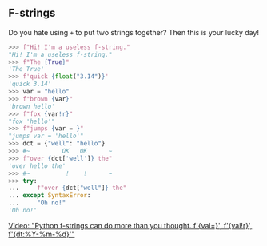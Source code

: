 ## F-strings

Do you hate using `+` to put two strings together?
Then this is your lucky day!

```py
>>> f"Hi! I'm a useless f-string."
"Hi! I'm a useless f-string."
>>> f"The {True}"
'The True'
>>> f'quick {float("3.14")}'
'quick 3.14'
>>> var = "hello"
>>> f"brown {var}"
'brown hello'
>>> f"fox {var!r}"
"fox 'hello'"
>>> f"jumps {var = }"
"jumps var = 'hello'"
>>> dct = {"well": "hello"}
>>> #~         OK   OK      ~
>>> f"over {dct['well']} the"
'over hello the'
>>> #~          !    !      ~
>>> try:
...     f"over {dct["well"]} the"
... except SyntaxError:
...     "Oh no!"
'Oh no!'

```

[Video: "Python f-strings can do more than you thought. f'{val=}', f'{val!r}', f'{dt:%Y-%m-%d}'"](https://youtu.be/BxUxX1Ku1EQ)
